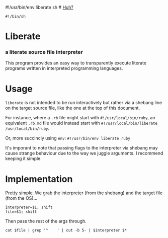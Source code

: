 #!/usr/bin/env liberate sh # [Huh?](https://en.wikipedia.org/wiki/Shebang)

    #!/bin/sh

# Liberate
### a literate source file interpreter

This program provides an easy way to transparently execute literate programs
written in interpreted programming languages.

# Usage

`liberate` is not intended to be run interactively but rather via a shebang line
on the target source file, like the one at the top of this document.
  
For instance, where a `.rb` file might start with `#!/usr/local/bin/ruby`, an equivalent
`.rb.md` file would instead start with `#!/usr/local/bin/liberate /usr/local/bin/ruby`.

Or, more succincly using `env`: `#!/usr/bin/env liberate ruby`

It's imporant to note that passing flags to the interpreter via shebang may cause strange
behaviour due to the way we juggle arguments. I recommend keeping it simple.

# Implementation

Pretty simple. We grab the interpreter (from the shebang)
and the target file (from the OS)...

    interpreter=$1; shift
    file=$1; shift

Then pass the rest of the args through.

    cat $file | grep '^    ' | cut -b 5- | $interpreter $*
